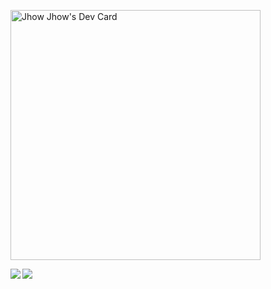 <a href="https://app.daily.dev/JhonkBR"><img src="https://api.daily.dev/devcards/63152659dac04d05b4ff8c0e31780bfc.png?r=kc3" width="400" alt="Jhow Jhow's Dev Card"/></a>

<div>
  <div>
    <img align="left" src="https://github-readme-stats.vercel.app/api?username=JhonkBR&show_icons=true&theme=dracula&count_private=true" />
  </div>
  <div>
    <img align="left" src="https://github-readme-stats.vercel.app/api/top-langs/?username=JhonkBR&layout=compact&theme=dracula&count_private=true" />
  </div>
</div>
